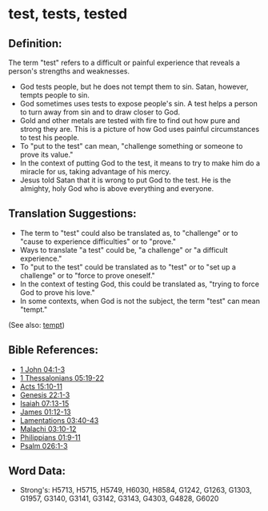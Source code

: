 # test, tests, tested #

## Definition: ##

The term "test" refers to a difficult or painful experience that reveals a person's strengths and weaknesses. 

* God tests people, but he does not tempt them to sin. Satan, however, tempts people to sin.
* God sometimes uses tests to expose people's sin. A test helps a person to turn away from sin and to draw closer to God.
* Gold and other metals are tested with fire to find out how pure and strong they are. This is a picture of how God uses painful circumstances to test his people.
* To "put to the test" can mean, "challenge something or someone to prove its value." 
* In the context of putting God to the test, it means to try to make him do a miracle for us, taking advantage of his mercy.
* Jesus told Satan that it is wrong to put God to the test. He is the almighty, holy God who is above everything and everyone.

## Translation Suggestions: ##

* The term to "test" could also be translated as, to "challenge" or to "cause to experience difficulties" or to "prove."
* Ways to translate "a test" could be, "a challenge" or "a difficult experience."
* To "put to the test" could be translated as to "test" or to "set up a challenge" or to "force to prove oneself."
* In the context of testing God, this could be translated as, "trying to force God to prove his love."
* In some contexts, when God is not the subject, the term "test" can mean "tempt."

(See also: [tempt](../kt/tempt.md))

## Bible References: ##

* [1 John 04:1-3](rc://en/tn/help/1jn/04/01)
* [1 Thessalonians 05:19-22](rc://en/tn/help/1th/05/19)
* [Acts 15:10-11](rc://en/tn/help/act/15/10)
* [Genesis 22:1-3](rc://en/tn/help/gen/22/01)
* [Isaiah 07:13-15](rc://en/tn/help/isa/07/13)
* [James 01:12-13](rc://en/tn/help/jas/01/12)
* [Lamentations 03:40-43](rc://en/tn/help/lam/03/40)
* [Malachi 03:10-12](rc://en/tn/help/mal/03/10)
* [Philippians 01:9-11](rc://en/tn/help/php/01/09)
* [Psalm 026:1-3](rc://en/tn/help/psa/026/001)


## Word Data: ##

* Strong's: H5713, H5715, H5749, H6030, H8584, G1242, G1263, G1303, G1957, G3140, G3141, G3142, G3143, G4303, G4828, G6020
